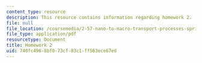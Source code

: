 ```yaml
---
content_type: resource
description: This resource contains information regarding homework 2.
file: null
file_location: /coursemedia/2-57-nano-to-macro-transport-processes-spring-2012/740fc4968bf073cf83c1ff563ece67ed_MIT2_57S12_hw_2.pdf
file_type: application/pdf
resourcetype: Document
title: Homework 2
uid: 740fc496-8bf0-73cf-83c1-ff563ece67ed
---
```

